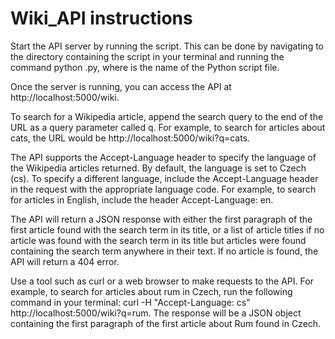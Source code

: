 # Wiki_API instructions

Start the API server by running the script. This can be done by navigating to the directory containing the script in your terminal and running the command python <filename>.py, where <filename> is the name of the Python script file.

Once the server is running, you can access the API at http://localhost:5000/wiki.

To search for a Wikipedia article, append the search query to the end of the URL as a query parameter called q. For example, to search for articles about cats, the URL would be http://localhost:5000/wiki?q=cats.

The API supports the Accept-Language header to specify the language of the Wikipedia articles returned. By default, the language is set to Czech (cs). To specify a different language, include the Accept-Language header in the request with the appropriate language code. For example, to search for articles in English, include the header Accept-Language: en.

The API will return a JSON response with either the first paragraph of the first article found with the search term in its title, or a list of article titles if no article was found with the search term in its title but articles were found containing the search term anywhere in their text. If no article is found, the API will return a 404 error.

Use a tool such as curl or a web browser to make requests to the API. For example, to search for articles about rum in Czech, run the following command in your terminal: curl -H "Accept-Language: cs" http://localhost:5000/wiki?q=rum. The response will be a JSON object containing the first paragraph of the first article about Rum found in Czech.
